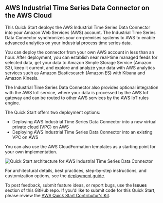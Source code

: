 ## AWS Industrial Time Series Data Connector on the AWS Cloud


This Quick Start deploys the AWS Industrial Time Series Data Connector into your Amazon Web Services (AWS) account. The Industrial Time Series Data Connector synchronizes your on-premises systems to AWS to enable advanced analytics on your industrial process time series data. 

You can deploy the connector from your own AWS account in less than an hour. After deployment, you can establish near real-time managed feeds for selected data, get your data to Amazon Simple Storage Service (Amazon S3), keep it current, and explore and analyze your data with AWS analytics services such as Amazon Elasticsearch (Amazon ES) with Kibana and Amazon Kinesis.

The Industrial Time Series Data Connector also provides optional integration with the AWS IoT service, where your data is processed by the AWS IoT gateway and can be routed to other AWS services by the AWS IoT rules engine. 

The Quick Start offers two deployment options:

- Deploying AWS Industrial Time Series Data Connector into a new virtual private cloud (VPC) on AWS
- Deploying AWS Industrial Time Series Data Connector into an existing VPC on AWS

You can also use the AWS CloudFormation templates as a starting point for your own implementation.

![Quick Start architecture for AWS Industrial Time Series Data Connector](https://d0.awsstatic.com/partner-network/QuickStart/datasheets/osisoft-pi-system-to-aws-connector-architecture.png)

For architectural details, best practices, step-by-step instructions, and customization options, see the 
[deployment guide](https://fwd.aws/m4Vqg).

To post feedback, submit feature ideas, or report bugs, use the **Issues** section of this GitHub repo.
If you'd like to submit code for this Quick Start, please review the [AWS Quick Start Contributor's Kit](https://aws-quickstart.github.io/). 